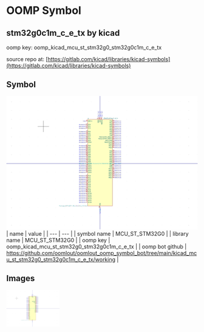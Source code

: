 # OOMP Symbol  
## stm32g0c1m_c_e_tx  by kicad  
  
oomp key: oomp_kicad_mcu_st_stm32g0_stm32g0c1m_c_e_tx  
  
source repo at: [https://gitlab.com/kicad/libraries/kicad-symbols](https://gitlab.com/kicad/libraries/kicad-symbols)  
## Symbol  
  
[![working.png](working_600.png)](working.png)  
| name | value | 
| --- | --- | 
| symbol name | MCU_ST_STM32G0 | 
| library name | MCU_ST_STM32G0 | 
| oomp key | oomp_kicad_mcu_st_stm32g0_stm32g0c1m_c_e_tx | 
| oomp bot github | https://github.com/oomlout/oomlout_oomp_symbol_bot/tree/main/kicad_mcu_st_stm32g0_stm32g0c1m_c_e_tx/working | 
## Images  
  
[![working.png](working_140.png)](working.png)  
